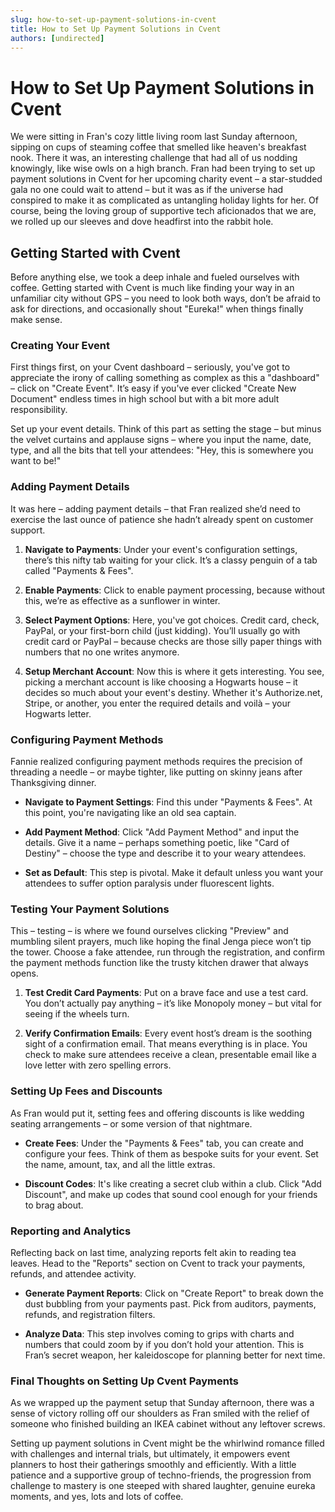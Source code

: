 ```yaml
---
slug: how-to-set-up-payment-solutions-in-cvent
title: How to Set Up Payment Solutions in Cvent
authors: [undirected]
---
```



# How to Set Up Payment Solutions in Cvent

We were sitting in Fran's cozy little living room last Sunday afternoon, sipping on cups of steaming coffee that smelled like heaven's breakfast nook. There it was, an interesting challenge that had all of us nodding knowingly, like wise owls on a high branch. Fran had been trying to set up payment solutions in Cvent for her upcoming charity event – a star-studded gala no one could wait to attend – but it was as if the universe had conspired to make it as complicated as untangling holiday lights for her. Of course, being the loving group of supportive tech aficionados that we are, we rolled up our sleeves and dove headfirst into the rabbit hole. 

## Getting Started with Cvent

Before anything else, we took a deep inhale and fueled ourselves with coffee. Getting started with Cvent is much like finding your way in an unfamiliar city without GPS – you need to look both ways, don’t be afraid to ask for directions, and occasionally shout "Eureka!" when things finally make sense.

### Creating Your Event

First things first, on your Cvent dashboard – seriously, you've got to appreciate the irony of calling something as complex as this a "dashboard" – click on "Create Event". It’s easy if you've ever clicked "Create New Document" endless times in high school but with a bit more adult responsibility.

Set up your event details. Think of this part as setting the stage – but minus the velvet curtains and applause signs – where you input the name, date, type, and all the bits that tell your attendees: "Hey, this is somewhere you want to be!" 

### Adding Payment Details

It was here – adding payment details – that Fran realized she’d need to exercise the last ounce of patience she hadn’t already spent on customer support. 

1. **Navigate to Payments**: Under your event's configuration settings, there’s this nifty tab waiting for your click. It’s a classy penguin of a tab called "Payments & Fees". 

2. **Enable Payments**: Click to enable payment processing, because without this, we’re as effective as a sunflower in winter.

3. **Select Payment Options**: Here, you've got choices. Credit card, check, PayPal, or your first-born child (just kidding). You’ll usually go with credit card or PayPal – because checks are those silly paper things with numbers that no one writes anymore. 

4. **Setup Merchant Account**: Now this is where it gets interesting. You see, picking a merchant account is like choosing a Hogwarts house – it decides so much about your event's destiny. Whether it's Authorize.net, Stripe, or another, you enter the required details and voilà – your Hogwarts letter. 

### Configuring Payment Methods

Fannie realized configuring payment methods requires the precision of threading a needle – or maybe tighter, like putting on skinny jeans after Thanksgiving dinner. 

- **Navigate to Payment Settings**: Find this under "Payments & Fees". At this point, you're navigating like an old sea captain.

- **Add Payment Method**: Click "Add Payment Method" and input the details. Give it a name – perhaps something poetic, like "Card of Destiny" – choose the type and describe it to your weary attendees. 

- **Set as Default**: This step is pivotal. Make it default unless you want your attendees to suffer option paralysis under fluorescent lights. 

### Testing Your Payment Solutions

This – testing – is where we found ourselves clicking "Preview" and mumbling silent prayers, much like hoping the final Jenga piece won’t tip the tower. Choose a fake attendee, run through the registration, and confirm the payment methods function like the trusty kitchen drawer that always opens.

1. **Test Credit Card Payments**: Put on a brave face and use a test card. You don’t actually pay anything – it’s like Monopoly money – but vital for seeing if the wheels turn.

2. **Verify Confirmation Emails**: Every event host’s dream is the soothing sight of a confirmation email. That means everything is in place. You check to make sure attendees receive a clean, presentable email like a love letter with zero spelling errors. 

### Setting Up Fees and Discounts

As Fran would put it, setting fees and offering discounts is like wedding seating arrangements – or some version of that nightmare. 

- **Create Fees**: Under the "Payments & Fees" tab, you can create and configure your fees. Think of them as bespoke suits for your event. Set the name, amount, tax, and all the little extras.

- **Discount Codes**: It's like creating a secret club within a club. Click "Add Discount", and make up codes that sound cool enough for your friends to brag about.

### Reporting and Analytics

Reflecting back on last time, analyzing reports felt akin to reading tea leaves. Head to the "Reports" section on Cvent to track your payments, refunds, and attendee activity. 

- **Generate Payment Reports**: Click on "Create Report" to break down the dust bubbling from your payments past. Pick from auditors, payments, refunds, and registration filters. 

- **Analyze Data**: This step involves coming to grips with charts and numbers that could zoom by if you don’t hold your attention. This is Fran’s secret weapon, her kaleidoscope for planning better for next time.

### Final Thoughts on Setting Up Cvent Payments

As we wrapped up the payment setup that Sunday afternoon, there was a sense of victory rolling off our shoulders as Fran smiled with the relief of someone who finished building an IKEA cabinet without any leftover screws. 

Setting up payment solutions in Cvent might be the whirlwind romance filled with challenges and internal trials, but ultimately, it empowers event planners to host their gatherings smoothly and efficiently. With a little patience and a supportive group of techno-friends, the progression from challenge to mastery is one steeped with shared laughter, genuine eureka moments, and yes, lots and lots of coffee.